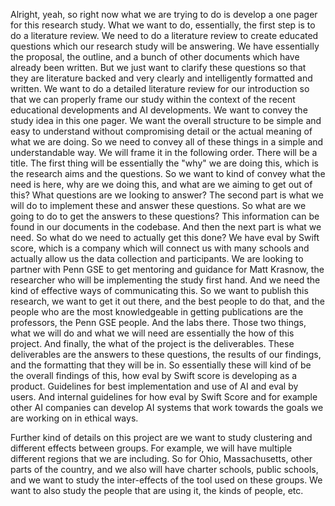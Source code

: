 Alright, yeah, so right now what we are trying to do is develop a one pager for this research study. What we want to do, essentially, the first step is to do a literature review. We need to do a literature review to create educated questions which our research study will be answering. We have essentially the proposal, the outline, and a bunch of other documents which have already been written. But we just want to clarify these questions so that they are literature backed and very clearly and intelligently formatted and written. We want to do a detailed literature review for our introduction so that we can properly frame our study within the context of the recent educational developments and AI developments. We want to convey the study idea in this one pager. We want the overall structure to be simple and easy to understand without compromising detail or the actual meaning of what we are doing. So we need to convey all of these things in a simple and understandable way. We will frame it in the following order. There will be a title. The first thing will be essentially the "why" we are doing this, which is the research aims and the questions. So we want to kind of convey what the need is here, why are we doing this, and what are we aiming to get out of this? What questions are we looking to answer? The second part is what we will do to implement these and answer these questions. So what are we going to do to get the answers to these questions? This information can be found in our documents in the codebase. And then the next part is what we need. So what do we need to actually get this done? We have eval by Swift score, which is a company which will connect us with many schools and actually allow us the data collection and participants. We are looking to partner with Penn GSE  to get mentoring and guidance for Matt Krasnow, the researcher who will be implementing the study first hand. And we need the kind of effective ways of communicating this. So we want to publish this research, we want to get it out there, and the best people to do that, and the people who are the most knowledgeable in getting publications are the professors, the Penn GSE people. And the labs there. Those two things, what we will do and what we will need are essentially the how of this project. And finally, the what of the project is the deliverables. These deliverables are the answers to these questions, the results of our findings, and the formatting that they will be in. So essentially these will kind of be the overall findings of this, how eval by Swift score is developing as a product. Guidelines for best implementation and use of AI and eval by users. And internal guidelines for how eval by Swift Score and for example other AI companies can develop AI systems that work towards the goals we are working on in ethical ways. 

Further kind of details on this project are we want to study clustering and different effects between groups. For example, we will have multiple different regions that we are including. So for Ohio, Massachusetts, other parts of the country, and we also will have charter schools, public schools, and we want to study the inter-effects of the tool used on these groups. We want to also study the people that are using it, the kinds of people, etc.